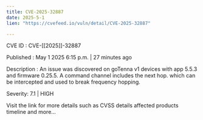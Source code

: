 ```yaml
---
title: CVE-2025-32887
date: 2025-5-1
lien: "https://cvefeed.io/vuln/detail/CVE-2025-32887"

---
```


CVE ID : CVE-[[2025]]-32887

Published :  May 1
2025
6:15 p.m. | 27 minutes ago

Description : An issue was discovered on goTenna v1 devices with app 5.5.3 and firmware 0.25.5. A command channel includes the next hop. which can be intercepted and used to break frequency hopping.

Severity: 7.1 | HIGH

Visit the link for more details
such as CVSS details
affected products
timeline
and more...
